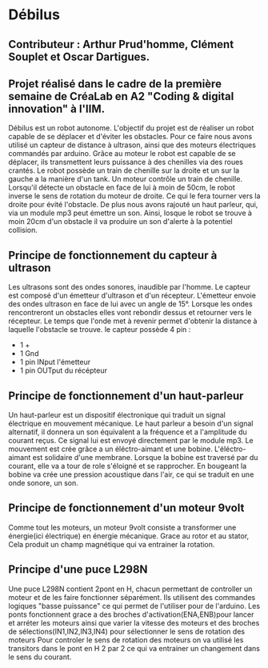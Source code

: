 # Débilus
## Contributeur : Arthur Prud'homme, Clément Souplet et Oscar Dartigues.
## Projet réalisé dans le cadre de la première semaine de CréaLab en A2 "Coding & digital innovation" à l'IIM.

Débilus est un robot autonome. L'objectif du projet est de réaliser un robot capable de se déplacer et d'éviter les obstacles.
Pour ce faire nous avons utilisé un capteur de distance à ultrason, ainsi que des moteurs électriques commandés par arduino.
Grâce au moteur le robot est capable de se déplacer, ils transmettent leurs puissance à des chenilles via des roues crantés.
Le robot possède un train de chenille sur la droite et un sur la gauche a la manière d'un tank. Un moteur contrôle un train de chenille.
Lorsqu'il détecte un obstacle en face de lui à moin de 50cm, le robot inverse le sens de rotation du moteur de droite. Ce qui le fera tourner vers la droite pour évité l'obstacle.
De plus nous avons rajouté un haut parleur, qui, via un module mp3 peut émettre un son.
Ainsi, losque le robot se trouve à moin  20cm d'un obstacle il va produire un son d'alerte à la potentiel collision.

## Principe de fonctionnement du capteur à ultrason
Les ultrasons sont des ondes sonores, inaudible par l'homme.
Le capteur est composé d'un émetteur d'ultrason et d'un récepteur.
L'émetteur envoie des ondes ultrason en face de lui avec un angle de 15°.
Lorsque les ondes rencontreront un obstacles elles vont rebondir dessus et retourner vers le récepteur.
Le temps que l'onde met à revenir permet d'obtenir la distance à laquelle l'obstacle se trouve.
le capteur possède 4 pin :

* 1 +
* 1 Gnd
* 1 pin INput l'émetteur
* 1 pin OUTput du récépteur

## Principe de fonctionnement d'un haut-parleur
Un haut-parleur est un dispositif électronique qui traduit un signal électrique en mouvement mécanique.
Le haut parleur a besoin d'un signal alternatif, il donnera un son équivalent a la fréquence et a l'amplitude du courant reçus.
Ce signal lui est envoyé directement par le module mp3.
Le mouvement est crée grâce a un éléctro-aimant et une bobine. L'éléctro-aimant est solidaire d'une membrane. Lorsque la bobine est traversé par du courant, elle va a tour de role s'éloigné et se rapprocher. En bougeant la bobine va crée une pression acoustique dans l'air, ce qui se traduit en une onde sonore, un son.

## Principe de fonctionnement d'un moteur 9volt
Comme tout les moteurs, un moteur 9volt consiste a transformer une énergie(ici électrique) en énergie mécanique.
Grace au rotor et au stator, Cela produit un champ magnétique qui va entrainer la rotation.

## Principe d'une puce L298N
Une puce L298N contient 2pont en H, chacun permettant de controller un moteur et de les faire fonctionner séparément.
Ils utilisent des commandes logiques "basse puissance" ce qui permet de l'utiliser pour de l'arduino.
Les ponts fonctionnent grace a des broches d'activation(ENA,ENB)pour lancer et arréter les moteurs ainsi que varier la vitesse des moteurs
et des broches de sélections(IN1,IN2,IN3,IN4) pour sélectionner le sens de rotation des moteurs
Pour controler le sens de rotation des moteurs on va utilisé les transitors dans le pont en H 2 par 2 ce qui va entrainer un changement dans le sens du courant.
